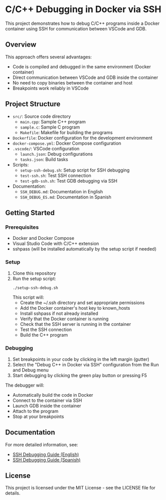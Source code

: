 # C/C++ Debugging in Docker via SSH

This project demonstrates how to debug C/C++ programs inside a Docker container using SSH for communication between VSCode and GDB.

## Overview

This approach offers several advantages:
- Code is compiled and debugged in the same environment (Docker container)
- Direct communication between VSCode and GDB inside the container
- No need to copy binaries between the container and host
- Breakpoints work reliably in VSCode

## Project Structure

- `src/`: Source code directory
  - `main.cpp`: Sample C++ program
  - `sample.c`: Sample C program
  - `Makefile`: Makefile for building the programs
- `Dockerfile`: Docker configuration for the development environment
- `docker-compose.yml`: Docker Compose configuration
- `.vscode/`: VSCode configuration
  - `launch.json`: Debug configurations
  - `tasks.json`: Build tasks
- Scripts:
  - `setup-ssh-debug.sh`: Setup script for SSH debugging
  - `test-ssh.sh`: Test SSH connection
  - `test-gdb-ssh.sh`: Test GDB debugging via SSH
- Documentation:
  - `SSH_DEBUG.md`: Documentation in English
  - `SSH_DEBUG_ES.md`: Documentation in Spanish

## Getting Started

### Prerequisites

- Docker and Docker Compose
- Visual Studio Code with C/C++ extension
- sshpass (will be installed automatically by the setup script if needed)

### Setup

1. Clone this repository
2. Run the setup script:
   ```bash
   ./setup-ssh-debug.sh
   ```
   This script will:
   - Create the ~/.ssh directory and set appropriate permissions
   - Add the Docker container's host key to known_hosts
   - Install sshpass if not already installed
   - Verify that the Docker container is running
   - Check that the SSH server is running in the container
   - Test the SSH connection
   - Build the C++ program

### Debugging

1. Set breakpoints in your code by clicking in the left margin (gutter)
2. Select the "Debug C++ in Docker via SSH" configuration from the Run and Debug menu
3. Start debugging by clicking the green play button or pressing F5

The debugger will:
- Automatically build the code in Docker
- Connect to the container via SSH
- Launch GDB inside the container
- Attach to the program
- Stop at your breakpoints

## Documentation

For more detailed information, see:
- [SSH Debugging Guide (English)](SSH_DEBUG.md)
- [SSH Debugging Guide (Spanish)](SSH_DEBUG_ES.md)

## License

This project is licensed under the MIT License - see the LICENSE file for details.
